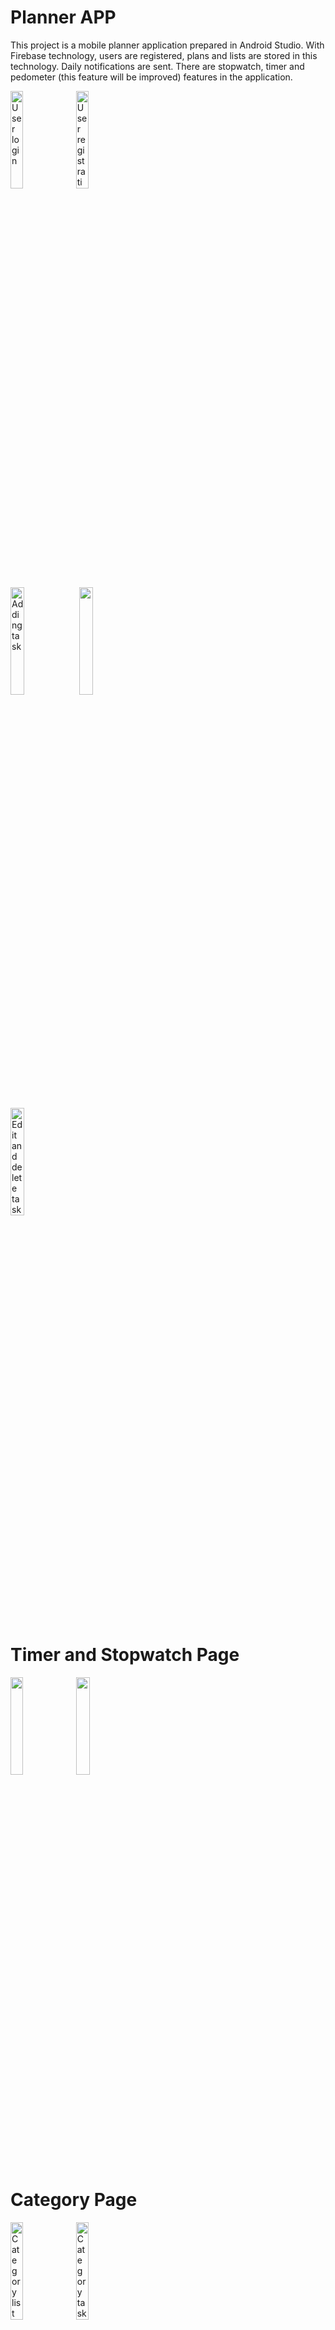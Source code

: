 # **Planner APP**
 This project is a mobile planner application prepared in Android Studio. With Firebase technology, users are registered, plans and lists are stored in this technology. Daily notifications are sent. There are stopwatch, timer and pedometer (this feature will be improved) features in the application.

 <img src="https://user-images.githubusercontent.com/71469789/189540836-820fc6fa-f2b8-4bce-9904-353ba6f9a10c.jpg" width=20% height=20% title="User login"> <img src="https://user-images.githubusercontent.com/71469789/189540874-52717ad9-c459-4a6f-bfa9-2ed53af8c6b3.jpg" width=20% height=20% title="User registration">


 <img src="https://im.ezgif.com/tmp/ezgif-1-820ab25448.gif" width=21% height=21% title="Adding task"> <img src="https://user-images.githubusercontent.com/71469789/189540908-afff026e-2e2a-408f-8c43-11e2fcb415cf.jpg" width=21% height=21%> 



 <img src="https://im2.ezgif.com/tmp/ezgif-2-f409353239.gif" width=21% height=21% title="Edit and delete task">

# Timer and Stopwatch Page
 <img src="https://user-images.githubusercontent.com/71469789/189540982-ab79c103-8b93-4b90-a713-fadda444efb7.jpg" width=20% height=20%> <img src="https://user-images.githubusercontent.com/71469789/189541373-7df82310-2cc5-4e2c-8c0f-49ae90070218.jpg" width=20.90% height=20%>

# Category Page
 <img src="https://user-images.githubusercontent.com/71469789/189540957-c7db9d9e-a39f-4b32-a3c3-11fe20be64c2.jpg" width=20% height=20% title="Category list"> <img src="https://user-images.githubusercontent.com/71469789/189541514-c0da9b01-79b6-4779-9711-4c1d479e15d8.jpg" width=20% height=20% title="Category tasks">




 

 






 


